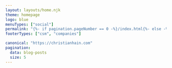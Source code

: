 ```yaml
---
layout: layouts/home.njk
theme: homepage
logo: blue
menuTypes: ["social"]
permalink: "{%- if pagination.pageNumber == 0 -%}/index.html{%- else -%}/blog/{{- pagination.pageNumber -}}/{%- endif -%}"
footerTypes: ["csm", "companies"]

canonical: "https://christianhain.com"
pagination:
  data: blog-posts
  size: 5
---
```

